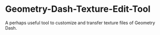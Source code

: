 # Geometry-Dash-Texture-Edit-Tool
A perhaps useful tool to customize and transfer texture files of Geometry Dash.
